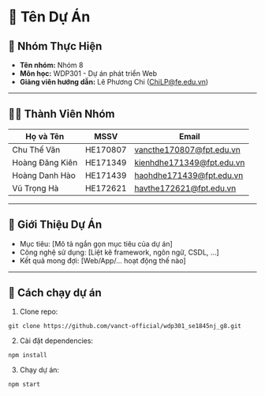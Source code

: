 # 📌 Tên Dự Án

## 👥 Nhóm Thực Hiện
- **Tên nhóm:** Nhóm 8
- **Môn học:** WDP301 - Dự án phát triển Web
- **Giảng viên hướng dẫn:** Lê Phương Chi (ChiLP@fe.edu.vn) 

---

## 👨‍💻 Thành Viên Nhóm

| Họ và Tên       | MSSV      | Email                  |
|-----------------|-----------|------------------------|
| Chu Thế Văn    | HE170807 | vancthe170807@fpt.edu.vn |
| Hoàng Đăng Kiên      | HE171349 | kienhdhe171349@fpt.edu.vn   |
| Hoàng Danh Hào        | HE171439 | haohdhe171439@fpt.edu.vn     |
| Vũ Trọng Hà      | HE172621 | havthe172621@fpt.edu.vn   |

---

## 📖 Giới Thiệu Dự Án
- Mục tiêu: [Mô tả ngắn gọn mục tiêu của dự án]  
- Công nghệ sử dụng: [Liệt kê framework, ngôn ngữ, CSDL, ...]  
- Kết quả mong đợi: [Web/App/... hoạt động thế nào]  

---

## 🚀 Cách chạy dự án
   1. Clone repo:
   ```
   git clone https://github.com/vanct-official/wdp301_se1845nj_g8.git
   ```
   2. Cài đặt dependencies:
   ```
   npm install
   ```
   3. Chạy dự án:
   ```
   npm start
   ```
